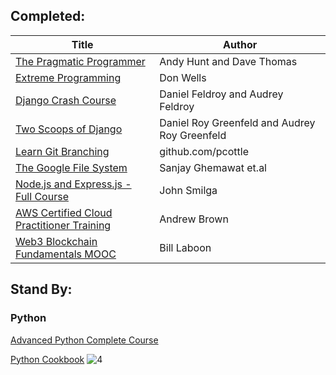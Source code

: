 ## Completed:

|Title|Author
|---|---|
[The Pragmatic Programmer](https://github.com/PegasusWang/books-1/raw/master/software-development/The%20Pragmatic%20Programmer.pdf)|Andy Hunt and Dave Thomas|
[Extreme Programming](http://www.extremeprogramming.org/index.html)|Don Wells|
[Django Crash Course](https://www.scribd.com/document/459262375/Daniel-Roy-Greenfield-Audrey-Roy-Greenfield-Django-Crash-Course-2020-pdf)|Daniel Feldroy and Audrey Feldroy|
[Two Scoops of Django](https://www.feldroy.com/books/two-scoops-of-django-3-x)|Daniel Roy Greenfeld and Audrey Roy Greenfeld|
[Learn Git Branching](https://learngitbranching.js.org)|github.com/pcottle|
[The Google File System](https://static.googleusercontent.com/media/research.google.com/en//archive/gfs-sosp2003.pdf)|Sanjay Ghemawat et.al|
[Node.js and Express.js - Full Course](https://www.youtube.com/watch?v=Oe421EPjeBE) | John Smilga |
[AWS Certified Cloud Practitioner Training](https://www.youtube.com/watch?v=3hLmDS179YE&ab_channel=freeCodeCamp.org) | Andrew Brown |
[Web3 Blockchain Fundamentals MOOC](https://www.youtube.com/watch?v=y8YyZELnVaw&list=PLxVihxZC42nF_MCN9PTvZMIifRjx9cZ2J&index=1&ab_channel=Web3Foundation) | Bill Laboon |

## Stand By:

### Python

[Advanced Python Complete Course](https://www.youtube.com/watch?v=HGOBQPFzWKo&ab_channel=freeCodeCamp.org)

[Python Cookbook](https://github.com/CavalcanteLucas/cookbook/blob/master/Python_Cookbook_3rd_Edition.pdf) ![4](https://progress-bar.dev/26/?title=pg.175\/pg.664&color=babaca&width=120)
